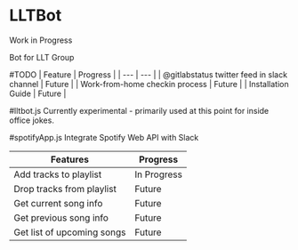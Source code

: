 # LLTBot
Work in Progress

Bot for LLT Group

#TODO
| Feature | Progress |
| --- | --- |
| @gitlabstatus twitter feed in slack channel | Future |
| Work-from-home checkin process | Future |
| Installation Guide | Future |

#lltbot.js
Currently experimental - primarily used at this point for inside office jokes.

#spotifyApp.js
Integrate Spotify Web API with Slack

| Features | Progress |
| --- | --- |
| Add tracks to playlist | In Progress |
| Drop tracks from playlist | Future |
| Get current song info | Future |
| Get previous song info | Future |
| Get list of upcoming songs | Future |
